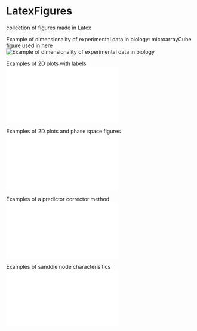 # LatexFigures
collection of figures made in Latex

Example of dimensionality of experimental data in biology: microarrayCube figure used in [here](https://link.springer.com/article/10.1007%2Fs12065-013-0098-7) 
![Example of dimensionality of experimental data in biology](/microarrayCube/array.jpg) 

Examples of 2D plots with labels 
![2dplot](figs/2DBifurcationsAgents.pdf)

Examples of 2D plots and phase space figures
![phase space](figs/2DBifurcationsSystem.pdf)

Examples of a predictor corrector method
![phase space](figs/PredictorCorrector.pdf)

Examples of sanddle node characterisitics 
![phase space](figs/SaddleNodeFigure.pdf)
